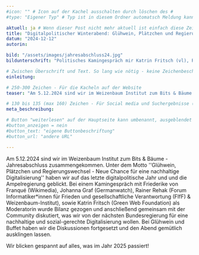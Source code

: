 ```yaml
---
#icon: "" # Icon auf der Kachel ausschalten durch löschen des #
#type: "Eigener Typ" # Typ ist in diesem Ordner automatsch Meldung kann aber hier überschrieben werden z.B. mit "Veröffentlichung" - der Typ erscheint in der Kachel

aktuell: ja # Wenn dieser Post nicht mehr aktuell ist einfach diese Zeile mit # auskommentieren
title: "Digitalpolitischer Winterabend: Glühwein, Plätzchen und Regierungswechsel - Neue Chance für eine nachhaltige Digitalisierung"
datum: "2024-12-12"
autorin: 

bild: "/assets/images/jahresabschluss24.jpg"
bildunterschrift: "Politisches Kamingespräch mir Katrin Fritsch (vl), Rainer Rehak, Johanna Graf und Friederike von Franqué"

# Zwischen Überschrift und Text. So lang wie nötig - keine Zeichenbeschränkung
einleitung: 

# 250-300 Zeichen - Für die Kacheln auf der Website
teaser: "Am 5.12.2024 sind wir im Weizenbaum Institut zum Bits & Bäume - Jahresabschluss zusammengekommen. Unter dem Motto ''Glühwein, Plätzchen und Regierungswechsel - Neue Chance für eine nachhaltige Digitalisierung'' haben wir auf das letzte digitalpolitische Jahr und und die Ampelregierung geblickt."

# 130 bis 135 (max 160) Zeichen - Für Social media und Suchergebnisse (also extern)
meta_beschreibung: 

# Button "weiterlesen" auf der Hauptseite kann umbenannt, ausgeblendet und zu anderer z.B. Externer URL zeigen
#button_anzeigen = nein 
#button_text: "eigene Buttonbeschriftung"
#button_url: "andere URL"

---
```

Am 5.12.2024 sind wir im Weizenbaum Institut zum Bits & Bäume - Jahresabschluss zusammengekommen. Unter dem Motto ''Glühwein, Plätzchen und Regierungswechsel - Neue Chance für eine nachhaltige Digitalisierung'' haben wir auf das letzte digitalpolitische Jahr und und die Ampelregierung geblickt. Bei einem Kamingespräch mit Friederike von Franqué (Wikimedia), Johanna Graf (Germanwatch), Rainer Rehak (Forum Informatiker*innen für Frieden und gesellschaftliche Verantwortung (FIfF) & Weizenbaum-Institut), sowie Katrin Fritsch (Green Web Foundation) als Moderatorin wurde Bilanz gezogen und anschließend gemeinsam mit der Community diskutiert, was wir von der nächsten Bundesregierung für eine nachhaltige und sozial-gerechte Digitalisierung wollen. Bei Glühwein und Buffet haben wir die Diskussionen fortgesetzt und den Abend gemütlich ausklingen lassen.

Wir blicken gespannt auf alles, was im Jahr 2025 passiert!